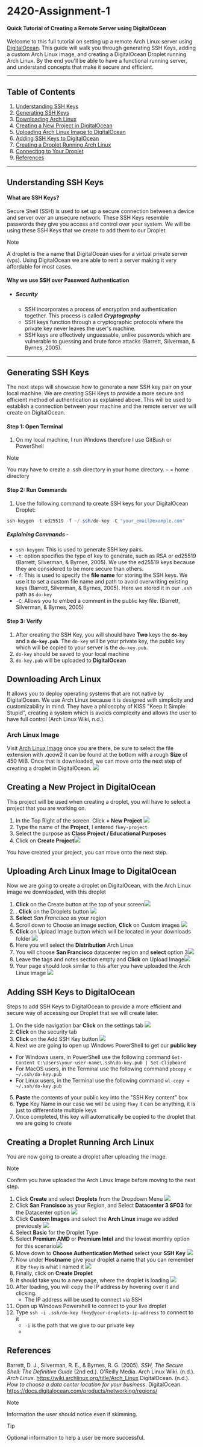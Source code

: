 # 2420-Assignment-1
#### Quick Tutorial of Creating a Remote Server using DigitalOcean

Welcome to this full tutorial on setting up a remote Arch Linux server using [DigitalOcean](https://www.digitalocean.com/). This guide will walk you through generating SSH Keys, adding a custom Arch Linux image, and creating a DigitalOcean Droplet running Arch Linux. By the end you'll be able to have a functional running server, and understand concepts that make it secure and efficient.

____________________________

## Table of Contents

1. [Understanding SSH Keys](#understanding-ssh-keys)
2. [Generating SSH Keys](#generating-ssh-keys)
3. [Downloading Arch Linux](#downloading-arch-linux)
4. [Creating a New Project in DigitalOcean](#creating-a-new-project-in-digitalocean)
5. [Uploading Arch Linux Image to DigitalOcean](#uploading-arch-linux-image-to-digitalocean)
6. [Adding SSH Keys to DigitalOcean](#adding-ssh-keys-to-digitalocean)
7. [Creating a Droplet Running Arch Linux](#creating-a-droplet-running-arch-linux)
8. [Connecting to Your Droplet](#connecting-to-your-droplet)
9. [References](#references)


_____________

## Understanding SSH Keys
#### What are SSH Keys?

Secure Shell (SSH) is used to set up a secure connection between a device and server over an unsecure network. These SSH Keys resemble passwords they give you access and control over your system. We will be using these SSH Keys that we create to add them to our Droplet.  

> [!Note]
> A droplet is the a name that DigitalOcean uses for a virtual private server (vps). Using DigitalOcean we are able to rent a server making it very affordable for most cases.

#### Why we use SSH over Password Authentication

- ##### **Security**
	- SSH incorporates a process of encryption and authentication together. This process is called ***Cryptography***
	- SSH keys function through a cryptographic protocols where the private key never leaves the user's machine.
	- SSH keys are effectively unguessable, unlike passwords which are vulnerable to guessing and brute force attacks (Barrett, Silverman, & Byrnes, 2005).


________________________________________________________________

## Generating SSH Keys

The next steps will showcase how to generate a new SSH key pair on your local machine. We are creating SSH Keys to provide a more secure and efficient method of authentication as explained above.  This will be used to establish a connection between your machine and the remote server we will create on DigitalOcean.

#### Step 1: Open Terminal
1. On my local machine, I run Windows therefore I use GitBash or PowerShell

> [!Note]
> You may have to create a .ssh directory in your home directory. 
> `~` = home directory

#### Step 2: Run Commands

1. Use the following command to create SSH keys for your DigitalOcean Droplet:

```powershell
ssh-keygen -t ed25519 -f ~/.ssh/do-key -C "your_email@example.com"
```

##### Explaining Commands - 

- `ssh-keygen`: This is used to generate SSH key pairs.
-  `-t`: option specifies the type of key to generate, such as RSA or ed25519 (Barrett, Silverman, & Byrnes, 2005). We use the ed25519 keys because they are considered to be more secure than others.
- `-f`: This is used to specify the **file name** for storing the SSH keys. We use it to set a custom file name and path to avoid overwriting existing keys (Barrett, Silverman, & Byrnes, 2005). Here we stored it in our `.ssh` path as `do-key`
- `-C`: Allows you to embed a comment in the public key file. (Barrett, Silverman, & Byrnes, 2005)

#### Step 3: Verify

1. After creating the SSH Key, you will should have **Two** keys the **`do-key`** and a **`do-key.pub`**. The `do-key` will be your private key, the public key which will be copied to your server is the      `do-key.pub`. 
2. `do-key` should be saved to your local machine
3. `do-key.pub` will be uploaded to **DigitalOcean** 

## Downloading Arch Linux

It allows you to deploy operating systems that are not native by DigitalOcean. We use Arch Linux because it is designed with simplicity and customizability in mind. They have a philosophy of KISS "Keep It Simple Stupid", creating a system which is avoids complexity and allows the user to have full control (Arch Linux Wiki, n.d.).

### Arch Linux Image

Visit [Arch Linux Image](https://gitlab.archlinux.org/archlinux/arch-boxes/-/packages/1545) once you are there, be sure to select the file extension with .qcow2 it can be found at the bottom with a rough **Size** of 450 MiB. Once that is downloaded, we can move onto the next step of creating a droplet in DigitalOcean.
![](Assets/Screenshot%202024-09-24%20125125.png)

## Creating a New Project in DigitalOcean
This project will be used when creating a droplet, you will have to select a project that you are working on.

1. In the Top Right of the screen. Click **+ New Project** ![](Assets/Screenshot%202024-09-26%20190432.png)
2. Type the name of the **Project**, I entered `fkey-project`
3. Select the purpose as **Class Project / Educational Purposes** 
4. Click on **Create Project**![](Assets/Screenshot%202024-09-26%20190615%201.png)

You have created your project, you can move onto the next step.


## Uploading Arch Linux Image to DigitalOcean
Now we are going to create a droplet on DigitalOcean, with the Arch Linux image we downloaded, with this droplet

1. **Click** on the Create button at the top of your screen![](Assets/Screenshot%202024-09-26%20165047.png)
2. . **Click** on the Droplets button ![](Assets/Screenshot%202024-09-26%20165115.png)
3. **Select** *San Francisco* as your region
4. Scroll down to Choose an image section, **Click** on Custom images ![](Assets/Screenshot%202024-09-26%20170723.png)
5. **Click** on Upload Image button which will be located in your downloads folder ![](Assets/Screenshot%202024-09-26%20171016.png)
6. Here you will select the **Distribution** Arch Linux
7. You will choose **San Francisco** datacenter region and **select** option 3![](Assets/Screenshot%202024-09-26%20173119.png)
8. Leave the tags and notes section empty and **Click** on Upload Image![](Assets/Screenshot%202024-09-26%20173228.png)
9. Your page should look similar to this after you have uploaded the Arch Linux image ![](Assets/Screenshot%202024-09-26%20173336.png)


## Adding SSH Keys to DigitalOcean
Steps to add SSH Keys to DigitalOcean to provide a more efficient and secure way of accessing our Droplet that we will create later. 

1. On the side navigation bar **Click** on the settings tab
![](Assets/Screenshot%202024-09-26%20175403.png)
2. **Click** on the security tab
3. **Click** on the Add SSH Key button ![](Assets/Screenshot%202024-09-26%20175608.png)
4. Next we are going to open up Windows PowerShell to get our **public key**
 - For Windows users, in PowerShell use the following command
		 ``Get-Content C:\Users\your-user-name\.ssh\do-key.pub | Set-Clipboard``
-  For MacOS users, in the Terminal use the following command
		 `pbcopy < ~/.ssh/do-key.pub`
-  For Linux users, in the Terminal use the following command
		 ``wl-copy < ~/.ssh/do-key.pub`` 

5. **Paste** the contents of your public key into the "SSH Key content" box
6. **Type** Key Name in our case we will be using `fkey` it can be anything, it is just to differentiate multiple keys
7. Once completed, this key will automatically be copied to the droplet that we are going to create
## Creating a Droplet Running Arch Linux

You are now going to create a droplet after uploading the image.

> [!Note]
> Confirm you have uploaded the Arch Linux Image before moving to the next step.

1. Click **Create** and select **Droplets** from the Dropdown Menu ![](Assets/Screenshot%202024-09-26%20184042.png)
2. Click **San Francisco** as your Region, and Select **Datacenter 3 SFO3** for the Datacenter option ![](Assets/Screenshot%202024-09-26%20184307%201.png)
3. Click **Custom Images** and select the **Arch Linux** image we added previously ![](Assets/Screenshot%202024-09-26%20184737.png)
4. Select **Basic** for the Droplet Type
5. Select **Premium AMD** or **Premium Intel** and the lowest monthly option for this scenario![](Assets/Screenshot%202024-09-26%20185002.png)
6. Move down to **Choose Authentication Method** select your **SSH Key** ![](Assets/Screenshot%202024-09-26%20185449.png)
7. Now under **Hostname** give your droplet a name that you can remember it by `fkey` is what I named it ![](Assets/Screenshot%202024-09-26%20191413.png)
8. Finally, click on **Create Droplet**
9. It should take you to a new page, where the droplet is loading ![](Assets/Screenshot%202024-09-26%20191603.png)
10. After loading, you will copy the IP address by hovering over it and clicking. 
	- The IP address will be used to connect via SSH
11. Open up Windows Powershell to connect to your live droplet
12. Type ``ssh -i .ssh/do-key fkey@your-droplets-ip-address`` to connect to it
	  - `-i` is the path that we give to our private key
	  - 
## References

Barrett, D. J., Silverman, R. E., & Byrnes, R. G. (2005). _SSH, The Secure Shell: The Definitive Guide_ (2nd ed.). O'Reilly Media.
Arch Linux Wiki. (n.d.). _Arch Linux_. https://wiki.archlinux.org/title/Arch_Linux
DigitalOcean. (n.d.). _How to choose a data center location for your business_. DigitalOcean. https://docs.digitalocean.com/products/networking/regions/


> [!NOTE]
> Information the user should notice even if skimming.

> [!TIP]
> Optional information to help a user be more successful.

